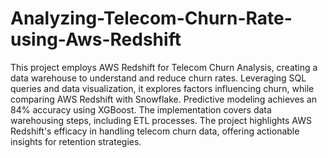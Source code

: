 # Analyzing-Telecom-Churn-Rate-using-Aws-Redshift
 This project employs AWS Redshift for Telecom Churn Analysis, creating a data warehouse to understand and reduce churn rates. Leveraging SQL queries and data visualization, it explores factors influencing churn, while comparing AWS Redshift with Snowflake. Predictive modeling achieves an 84% accuracy using XGBoost. The implementation covers data warehousing steps, including ETL processes. The project highlights AWS Redshift's efficacy in handling telecom churn data, offering actionable insights for retention strategies.
